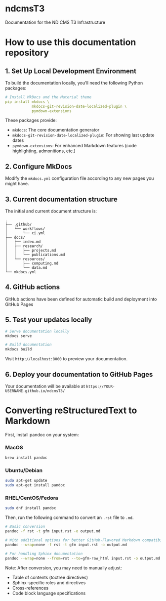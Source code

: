 # ndcmsT3
Documentation for the ND CMS T3 Infrastructure


# How to use this documentation repository

## 1. Set Up Local Development Environment

To build the documentation locally, you'll need the following Python packages:

```bash:mkdocs.yml
# Install MkDocs and the Material theme
pip install mkdocs \
            mkdocs-git-revision-date-localized-plugin \
            pymdown-extensions
```

These packages provide:
- `mkdocs`: The core documentation generator
- `mkdocs-git-revision-date-localized-plugin`: For showing last update dates
- `pymdown-extensions`: For enhanced Markdown features (code highlighting, admonitions, etc.)


## 2. Configure MkDocs

Modify the `mkdocs.yml` configuration file according to any new pages you might have.

## 3. Current documentation structure

The initial and current document structure is:

```bash:directory-structure
.
├── .github/
│   └── workflows/
│       └── ci.yml
├── docs/
│   ├── index.md
│   ├── research/
│   │   ├── projects.md
│   │   └── publications.md
│   └── resources/
│       ├── computing.md
│       └── data.md
└── mkdocs.yml
```

## 4. GitHub actions

GitHub actions have been defined for automatic build and deployment into GitHub Pages

## 5. Test your updates locally

```bash
# Serve documentation locally
mkdocs serve

# Build documentation
mkdocs build
```

Visit `http://localhost:8000` to preview your documentation.

## 6. Deploy your documentation to GitHub Pages

Your documentation will be available at `https://YOUR-USERNAME.github.io/ndcmsT3/`


# Converting reStructuredText to Markdown

First, install pandoc on your system:

### MacOS
```bash
brew install pandoc
```

### Ubuntu/Debian
```bash
sudo apt-get update
sudo apt-get install pandoc
```

### RHEL/CentOS/Fedora
```bash
sudo dnf install pandoc
```

Then, run the following command to convert an `.rst` file to `.md`.

```bash
# Basic conversion
pandoc -f rst -t gfm input.rst -o output.md

# With additional options for better GitHub-Flavored Markdown compatibility
pandoc --wrap=none -f rst -t gfm input.rst -o output.md

# For handling Sphinx documentation
pandoc --wrap=none --from=rst --to=gfm-raw_html input.rst -o output.md
```

Note: After conversion, you may need to manually adjust:
- Table of contents (toctree directives)
- Sphinx-specific roles and directives
- Cross-references
- Code block language specifications